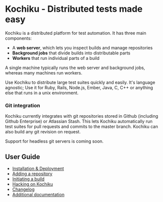 Kochiku - Distributed tests made easy
=====================================

Kochiku is a distributed platform for test automation. It has three main components:

- A **web server**, which lets you inspect builds and manage repositories
- **Background jobs** that divide builds into distributable parts
- **Workers** that run individual parts of a build

A single machine typically runs the web server and background jobs, whereas many machines run workers.

Use Kochiku to distribute large test suites quickly and easily. It's language agnostic; Use it for Ruby, Rails, Node.js, Ember, Java, C, C++ or anything else that runs in a unix environment.

### Git integration

Kochiku currently integrates with git repositories stored in Github (including Github Enterprise) or Atlassian Stash. This lets Kochiku automatically run test suites for pull requests and commits to the master branch. Kochiku can also build any git revision on request.

Support for headless git servers is coming soon.

## User Guide

- [Installation & Deployment](https://github.com/square/kochiku/wiki/Installation-&-Deployment)
- [Adding a repository](https://github.com/square/kochiku/wiki/How-to-add-a-repository-to-Kochiku)
- [Initiating a build](https://github.com/square/kochiku/wiki/How-to-initiate-a-build-on-Kochiku)
- [Hacking on Kochiku](https://github.com/square/kochiku/wiki/Hacking-on-Kochiku)
- [Changelog](https://github.com/square/kochiku/wiki/CHANGELOG)
- [Additional documentation](https://github.com/square/kochiku/wiki/_pages)
